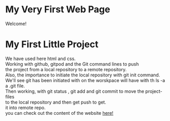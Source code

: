 # My Very First Web Page
Welcome!  
# My First Little Project

We have used here html and css.   
Working with github, gitpod and the Git command lines to push   
the project from a local repository to a remote repository.  
Also, the importance to initiate the local repository with git init command.  
 We'll see git has been initiated with on the worskpace will have 
with th ls -a a .git file.  
Then working, with git status , git add and git commit to move the project-files   
to the local repository and then get push to get.  
it into remote repo.  
you can check out the content of the website <a href="https://igna2019.github.io/my-first-website/">here!</a>